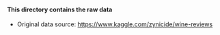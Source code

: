#### **This directory contains the raw data**

- Original data source: https://www.kaggle.com/zynicide/wine-reviews